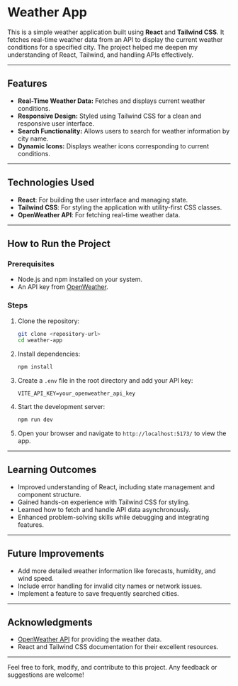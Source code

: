 # Weather App

This is a simple weather application built using **React** and **Tailwind CSS**. It fetches real-time weather data from an API to display the current weather conditions for a specified city. The project helped me deepen my understanding of React, Tailwind, and handling APIs effectively.

---

## Features

- **Real-Time Weather Data:** Fetches and displays current weather conditions.
- **Responsive Design:** Styled using Tailwind CSS for a clean and responsive user interface.
- **Search Functionality:** Allows users to search for weather information by city name.
- **Dynamic Icons:** Displays weather icons corresponding to current conditions.

---

## Technologies Used

- **React**: For building the user interface and managing state.
- **Tailwind CSS**: For styling the application with utility-first CSS classes.
- **OpenWeather API**: For fetching real-time weather data.

---

## How to Run the Project

### Prerequisites

- Node.js and npm installed on your system.
- An API key from [OpenWeather](https://openweathermap.org/api).

### Steps

1. Clone the repository:
   ```bash
   git clone <repository-url>
   cd weather-app
   ```

2. Install dependencies:
   ```bash
   npm install
   ```

3. Create a `.env` file in the root directory and add your API key:
   ```env
   VITE_API_KEY=your_openweather_api_key
   ```

4. Start the development server:
   ```bash
   npm run dev
   ```

5. Open your browser and navigate to `http://localhost:5173/` to view the app.

---

## Learning Outcomes

- Improved understanding of React, including state management and component structure.
- Gained hands-on experience with Tailwind CSS for styling.
- Learned how to fetch and handle API data asynchronously.
- Enhanced problem-solving skills while debugging and integrating features.

---

## Future Improvements

- Add more detailed weather information like forecasts, humidity, and wind speed.
- Include error handling for invalid city names or network issues.
- Implement a feature to save frequently searched cities.

---

## Acknowledgments

- [OpenWeather API](https://openweathermap.org/) for providing the weather data.
- React and Tailwind CSS documentation for their excellent resources.

---

Feel free to fork, modify, and contribute to this project. Any feedback or suggestions are welcome!

